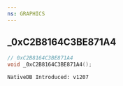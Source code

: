 ```yaml
---
ns: GRAPHICS
---
```

## _0xC2B8164C3BE871A4

```c
// 0xC2B8164C3BE871A4
void _0xC2B8164C3BE871A4();
```

```
NativeDB Introduced: v1207
```

